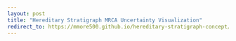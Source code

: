 ```yaml
---
layout: post
title: "Hereditary Stratigraph MRCA Uncertainty Visualization"
redirect_to: https://mmore500.github.io/hereditary-stratigraph-concept/phylogeny_visualizations/phylogeny.html
---
```


